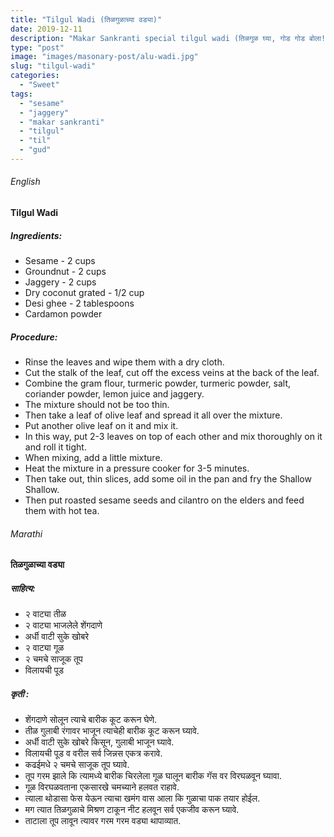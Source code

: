 ```yaml
---
title: "Tilgul Wadi (तिळगुळाच्या वड्या)"
date: 2019-12-11
description: "Makar Sankranti special tilgul wadi (तिळगुळ घ्या, गोड गोड बोला!)"
type: "post"
image: "images/masonary-post/alu-wadi.jpg"
slug: "tilgul-wadi"
categories: 
  - "Sweet"
tags:
  - "sesame"
  - "jaggery"
  - "makar sankranti"
  - "tilgul"
  - "til"
  - "gud"
---
```


###### English



#### Tilgul Wadi


##### Ingredients: 


- Sesame - 2 cups
- Groundnut - 2 cups
- Jaggery - 2 cups
- Dry coconut grated - 1/2 cup
- Desi ghee - 2 tablespoons
- Cardamon powder


##### Procedure:



- Rinse the leaves and wipe them with a dry cloth.
- Cut the stalk of the leaf, cut off the excess veins at the back of the leaf. 
- Combine the gram flour, turmeric powder, turmeric powder, salt, coriander powder, lemon juice and jaggery.
- The mixture should not be too thin.
- Then take a leaf of olive leaf and spread it all over the mixture.
- Put another olive leaf on it and mix it.
- In this way, put 2-3 leaves on top of each other and mix thoroughly on it and roll it tight.
- When mixing, add a little mixture.
- Heat the mixture in a pressure cooker for 3-5 minutes.
- Then take out, thin slices, add some oil in the pan and fry the Shallow Shallow.
- Then put roasted sesame seeds and cilantro on the elders and feed them with hot tea.



###### Marathi




#### तिळगुळाच्या वड्या 



##### साहित्य: 


- २ वाट्या तीळ
- २ वाट्या भाजलेले शेंगदाणे
- अर्धी वाटी सुके खोबरे
- २ वाट्या गूळ
- २ चमचे साजूक तूप
- विलायची पूड



##### कृती :



- शेंगदाणे सोलून त्याचे बारीक कूट करून घेणे. 
- तीळ गुलाबी रंगावर भाजून त्याचेही बारीक कूट करून घ्यावे. 
- अर्धी वाटी सुके खोबरे किसून, गुलाबी भाजून घ्यावे. 
- विलायची पूड व वरील सर्व जिन्नस एकत्र करावे. 
- कढईमधे २ चमचे साजूक तूप घ्यावे. 
- तूप गरम झाले कि त्यामध्ये बारीक चिरलेला गूळ घालून बारीक गॅस वर विरघळवून घ्यावा. 
- गूळ विरघळवताना एकसारखे चमच्याने हलवत राहावे. 
- त्याला थोडासा फेस येऊन त्याचा खमंग वास आला कि गुळाचा पाक तयार होईल. 
- मग त्यात तिळगुळाचे मिश्रण टाकून नीट हलवून सर्व एकजीव करून घ्यावे. 
- ताटाला तूप लावून त्यावर गरम गरम वड्या थापाव्यात.
